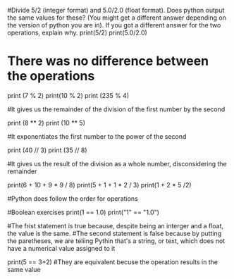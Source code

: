 

#Divide 5/2 (integer format) and 5.0/2.0 (float format). Does python output the same values for these? (You might get a different answer depending on the version of python you are in). If you got a different answer for the two operations, explain why.
print(5/2)
print(5.0/2.0)
# There was no difference between the operations

print (7 % 2)
print(10 % 2)
print (235 % 4)

#It gives us the remainder of the division of the first number by the second

print (8 ** 2)
print (10 ** 5)

#It exponentiates the first number to the power of the second

print (40 // 3)
print (35 // 8)

#It gives us the result of the division as a whole number, disconsidering the remainder

print(6 + 10 + 9 * 9 / 8)
print(5 + 1 + 1 * 2 / 3)
print(1 + 2 * 5 /2)

#Python does follow the order for operations

#Boolean exercises
print(1 == 1.0)
print("1" == "1.0")

#The frist statement is true because, despite being an interger and a float, the value is the same.
#The second statement is false because by putting the paretheses, we are teliing Pythin that's a string, or text, which does not have a numerical value assigned to it

print(5 == 3+2)
#They are equivalent becuse the operation results in the same value

